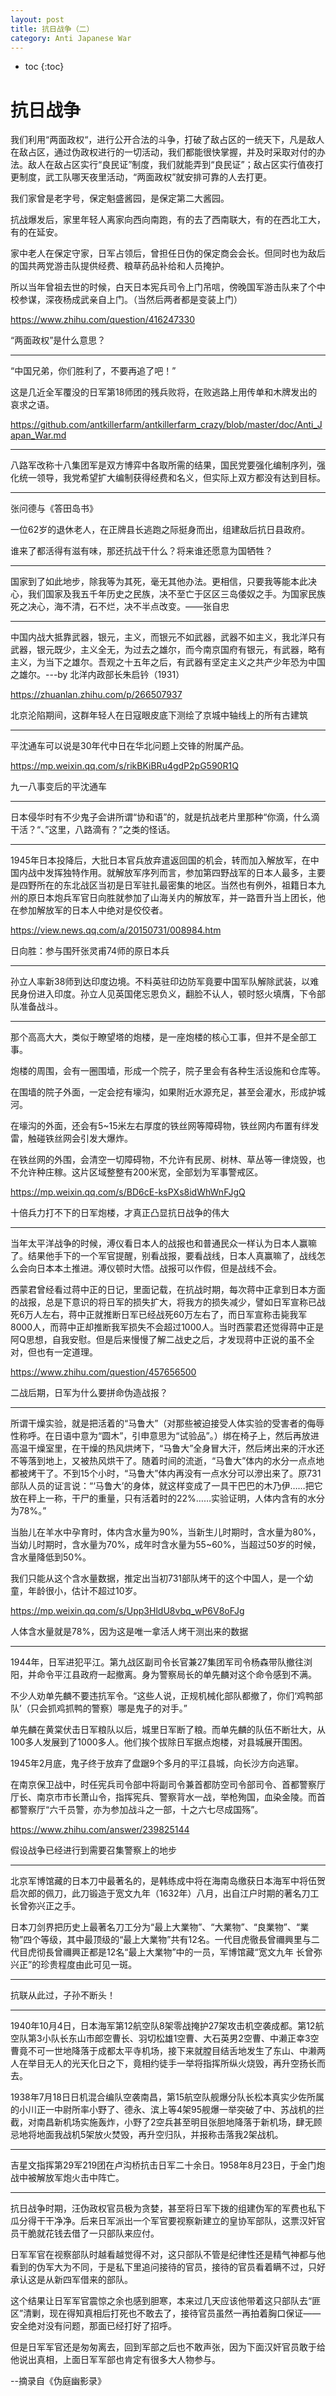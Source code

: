 ```yaml
---
layout: post
title: 抗日战争（二）
category: Anti Japanese War 
---
```


* toc
{:toc}

# 抗日战争

我们利用“两面政权“，进行公开合法的斗争，打破了敌占区的一统天下，凡是敌人在敌占区，通过伪政权进行的一切活动，我们都能很快掌握，并及时采取对付的办法。敌人在敌占区实行“良民证”制度，我们就能弄到“良民证”；敌占区实行值夜打更制度，武工队哪天夜里活动，“两面政权”就安排可靠的人去打更。

我们家曾是老字号，保定魁盛酱园，是保定第二大酱园。

抗战爆发后，家里年轻人离家向西向南跑，有的去了西南联大，有的在西北工大，有的在延安。

家中老人在保定守家，日军占领后，曾担任日伪的保定商会会长。但同时也为敌后的国共两党游击队提供经费、粮草药品补给和人员掩护。

所以当年曾祖去世的时候，白天日本宪兵司令上门吊唁，傍晚国军游击队来了个中校参谋，深夜杨成武亲自上门。（当然后两者都是变装上门）

https://www.zhihu.com/question/416247330

“两面政权”是什么意思？

---

“中国兄弟，你们胜利了，不要再追了吧！”

这是几近全军覆没的日军第18师团的残兵败将，在败逃路上用传单和木牌发出的哀求之语。

https://github.com/antkillerfarm/antkillerfarm_crazy/blob/master/doc/Anti_Japan_War.md

---

八路军改称十八集团军是双方博弈中各取所需的结果，国民党要强化编制序列，强化统一领导，我党希望扩大编制获得经费和名义，但实际上双方都没有达到目标。

---

张问德与《答田岛书》

一位62岁的退休老人，在正牌县长逃跑之际挺身而出，组建敌后抗日县政府。

谁来了都活得有滋有味，那还抗战干什么？将来谁还愿意为国牺牲？

---

国家到了如此地步，除我等为其死，毫无其他办法。更相信，只要我等能本此决心，我们国家及我五千年历史之民族，决不至亡于区区三岛倭奴之手。为国家民族死之决心，海不清，石不烂，决不半点改变。——张自忠

---

中国内战大抵靠武器，银元，主义，而银元不如武器，武器不如主义，我北洋只有武器，银元既少，主义全无，为过去之雄尔，而今南京国府有银元，有武器，略有主义，为当下之雄尔。吾观之十五年之后，有武器有坚定主义之共产少年恐为中国之雄尔。---by 北洋内政部长朱启钤（1931）

https://zhuanlan.zhihu.com/p/266507937

北京沦陷期间，这群年轻人在日寇眼皮底下测绘了京城中轴线上的所有古建筑

---

平沈通车可以说是30年代中日在华北问题上交锋的附属产品。

https://mp.weixin.qq.com/s/rikBKiBRu4gdP2pG590R1Q

九一八事变后的平沈通车

---

日本侵华时有不少鬼子会讲所谓“协和语”的，就是抗战老片里那种“你滴，什么滴干活？“、”这里，八路滴有？”之类的怪话。

---

1945年日本投降后，大批日本官兵放弃遣返回国的机会，转而加入解放军，在中国内战中发挥独特作用。就解放军序列而言，参加第四野战军的日本人最多，主要是四野所在的东北战区当初是日军驻扎最密集的地区。当然也有例外，祖籍日本九州的原日本炮兵军官日向胜就参加了山海关内的解放军，并一路晋升当上团长，他在参加解放军的日本人中绝对是佼佼者。

https://view.news.qq.com/a/20150731/008984.htm

日向胜：参与围歼张灵甫74师的原日本兵

---

孙立人率新38师到达印度边境。不料英驻印边防军竟要中国军队解除武装，以难民身份进入印度。孙立人见英国佬忘恩负义，翻脸不认人，顿时怒火填膺，下令部队准备战斗。

---

那个高高大大，类似于瞭望塔的炮楼，是一座炮楼的核心工事，但并不是全部工事。

炮楼的周围，会有一圈围墙，形成一个院子，院子里会有各种生活设施和仓库等。

在围墙的院子外面，一定会挖有壕沟，如果附近水源充足，甚至会灌水，形成护城河。

在壕沟的外面，还会有5~15米左右厚度的铁丝网等障碍物，铁丝网内布置有绊发雷，触碰铁丝网会引发大爆炸。

在铁丝网的外围，会清空一切障碍物，不允许有民房、树林、草丛等一律烧毁，也不允许种庄稼。这片区域整整有200米宽，全部划为军事警戒区。

https://mp.weixin.qq.com/s/BD6cE-ksPXs8idWhWnFJgQ

十倍兵力打不下的日军炮楼，才真正凸显抗日战争的伟大

---

当年太平洋战争的时候，溥仪看日本人的战报也和普通民众一样认为日本人赢嘛了。结果他手下的一个军官提醒，别看战报，要看战线，日本人真赢嘛了，战线怎么会向日本本土推进。溥仪顿时大悟。战报可以作假，但是战线不会。

西蒙君曾经看过蒋中正的日记，里面记载，在抗战时期，每次蒋中正拿到日本方面的战报，总是下意识的将日军的损失扩大，将我方的损失减少，譬如日军宣称已战死6万人左右，蒋中正就推断日军已经战死60万左右了，而日军宣称击毙我军8000人，而蒋中正却推断我军损失不会超过1000人。当时西蒙君还觉得蒋中正是阿Q思想，自我安慰。但是后来慢慢了解二战史之后，才发现蒋中正说的虽不全对，但也有一定道理。

https://www.zhihu.com/question/457656500

二战后期，日军为什么要拼命伪造战报？

---

所谓干燥实验，就是把活着的“马鲁大”（对那些被迫接受人体实验的受害者的侮辱性称呼。在日语中意为“圆木”，引申意思为“试验品”。）绑在椅子上，然后再放进高温干燥室里，在干燥的热风烘烤下，“马鲁大”全身冒大汗，然后烤出来的汗水还不等落到地上，又被热风烘干了。随着时间的流逝，“马鲁大”体内的水分一点点地都被烤干了。不到15个小时，“马鲁大”体内再没有一点水分可以滲出来了。原731部队人员的证言说：“‘马鲁大’的身体，就这样变成了一具干巴巴的木乃伊……把它放在秤上一称，干尸的重量，只有活着时的22%……实验证明，人体内含有的水分为78%。”

当胎儿在羊水中孕育时，体内含水量为90%，当新生儿时期时，含水量为80%，当幼儿时期时，含水量为70%，成年时含水量为55~60%，当超过50岁的时候，含水量降低到50%。

我们只能从这个含水量数据，推定出当初731部队烤干的这个中国人，是一个幼童，年龄很小，估计不超过10岁。

https://mp.weixin.qq.com/s/Upp3HldU8vbq_wP6V8oFJg

人体含水量就是78%，因为这是唯一拿活人烤干测出来的数据

---

1944年，日军进犯平江。第九战区副司令长官兼27集团军司令杨森带队撤往浏阳，并命令平江县政府一起撤离。身为警察局长的单先麟对这个命令感到不满。

不少人劝单先麟不要违抗军令。“这些人说，正规机械化部队都撤了，你们‘鸡鸭部队’（只会抓鸡抓鸭的警察）哪是鬼子的对手。”

单先麟在黄棠伏击日军粮队以后，城里日军断了粮。而单先麟的队伍不断壮大，从100多人发展到了1000多人。他们挨个拔除日军据点炮楼，对县城展开围困。

1945年2月底，鬼子终于放弃了盘踞9个多月的平江县城，向长沙方向逃窜。

在南京保卫战中，时任宪兵司令部中将副司令兼首都防空司令部司令、首都警察厅厅长、南京市市长萧山令，指挥宪兵、警察背水一战，举枪殉国，血染金陵。而首都警察厅“六千员警，亦为参加战斗之一部，十之六七尽成国殇”。

https://www.zhihu.com/answer/239825144

假设战争已经进行到需要召集警察上的地步

---

北京军博馆藏的日本刀中最著名的，是韩练成中将在海南岛缴获日本海军中将伍贺启次郎的佩刀，此刀锻造于宽文九年（1632年）八月，出自江户时期的著名刀工长曾弥兴正之手。

日本刀剑界把历史上最著名刀工分为“最上大業物”、“大業物”、“良業物”、“業物”四个等级，其中最顶级的“最上大業物”共有12名。一代目虎徹長曾禰興里与二代目虎彻長曾禰興正都是12名“最上大業物”中的一员，军博馆藏“宽文九年 长曾弥兴正”的珍贵程度由此可见一斑。

---

抗联从此过，子孙不断头！

---

1940年10月4日，日本海军第12航空队8架零战掩护27架攻击机空袭成都。第12航空队第3小队长东山市郎空曹长、羽切松雄1空曹、大石英男2空曹、中濑正幸3空曹竟不可一世地降落于成都太平寺机场，接下来就膛目结舌地发生了东山、中濑两人在举目无人的光天化日之下，竟相约徒手一举将指挥所纵火烧毁，再升空扬长而去。

1938年7月18日日机混合编队空袭南昌，第15航空队舰爆分队长松本真实少佐所属的小川正一中尉所率小野了、德永、滨上等4架95舰爆一举突破了中、苏战机的拦截，对南昌新机场实施轰炸，小野了2空兵甚至明目张胆地降落于新机场，肆无顾忌地将地面我战机5架放火焚毁，再升空归队，并报称击落我2架战机。

---

吉星文指挥第29军219团在卢沟桥抗击日军二十余日。1958年8月23日，于金门炮战中被解放军炮火击中阵亡。

---

抗日战争时期，汪伪政权官员极为贪婪，甚至将日军下拨的组建伪军的军费也私下瓜分得干干净净。后来日军派出一个军官要视察新建立的皇协军部队，这票汉奸官员干脆就花钱去借了一只部队来应付。

日军军官在视察部队时越看越觉得不对，这只部队不管是纪律性还是精气神都与他看到的伪军大为不同，于是私下里追问接待的官员，接待的官员看着瞒不过，只好承认这是从新四军借来的部队。

这个结果让日军军官震惊之余也感到胆寒，本来过几天应该他带着这只部队去“匪区”清剿，现在得知真相后打死也不敢去了，接待官员虽然一再拍着胸口保证——安全绝对没有问题，那面已经打好了招呼。

但是日军军官还是匆匆离去，回到军部之后也不敢声张，因为下面汉奸官员敢于给他说出真相，上面日军军部也肯定有很多大人物参与。

--摘录自《伪庭幽影录》
